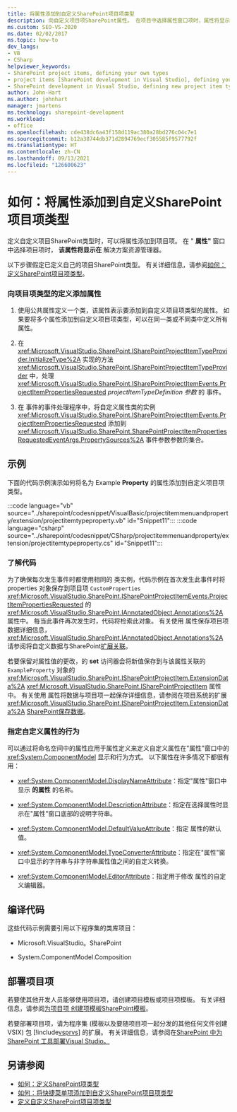 ```yaml
---
title: 将属性添加到自定义SharePoint项目项类型
description: 向自定义项目项SharePoint属性。 在项目中选择属性窗口项时，属性将显示在解决方案资源管理器。
ms.custom: SEO-VS-2020
ms.date: 02/02/2017
ms.topic: how-to
dev_langs:
- VB
- CSharp
helpviewer_keywords:
- SharePoint project items, defining your own types
- project items [SharePoint development in Visual Studio], defining your own types
- SharePoint development in Visual Studio, defining new project item types
author: John-Hart
ms.author: johnhart
manager: jmartens
ms.technology: sharepoint-development
ms.workload:
- office
ms.openlocfilehash: cde438dc6a43f158d119ac380a28bd276c04c7e1
ms.sourcegitcommit: b12a38744db371d2894769ecf305585f9577792f
ms.translationtype: HT
ms.contentlocale: zh-CN
ms.lasthandoff: 09/13/2021
ms.locfileid: "126600623"
---
```

# <a name="how-to-add-a-property-to-a-custom-sharepoint-project-item-type"></a>如何：将属性添加到自定义SharePoint项目项类型
  定义自定义项目SharePoint类型时，可以将属性添加到项目项。 在 " **属性"** 窗口中选择项目项时， **该属性将显示在** 解决方案资源管理器。

 以下步骤假定已定义自己的项目SharePoint类型。 有关详细信息，请参阅[如何：定义SharePoint项目项类型](../sharepoint/how-to-define-a-sharepoint-project-item-type.md)。

### <a name="to-add-a-property-to-a-definition-of-a-project-item-type"></a>向项目项类型的定义添加属性

1. 使用公共属性定义一个类，该属性表示要添加到自定义项目项类型的属性。 如果要将多个属性添加到自定义项目项类型，可以在同一类或不同类中定义所有属性。

2. 在 <xref:Microsoft.VisualStudio.SharePoint.ISharePointProjectItemTypeProvider.InitializeType%2A> 实现的方法 <xref:Microsoft.VisualStudio.SharePoint.ISharePointProjectItemTypeProvider> 中，处理 <xref:Microsoft.VisualStudio.SharePoint.ISharePointProjectItemEvents.ProjectItemPropertiesRequested> *projectItemTypeDefinition 参数* 的 事件。

3. 在 事件的事件处理程序中，将自定义属性类的实例 <xref:Microsoft.VisualStudio.SharePoint.ISharePointProjectItemEvents.ProjectItemPropertiesRequested> 添加到 <xref:Microsoft.VisualStudio.SharePoint.SharePointProjectItemPropertiesRequestedEventArgs.PropertySources%2A> 事件参数参数的集合。

## <a name="example"></a>示例
 下面的代码示例演示如何将名为 Example **Property** 的属性添加到自定义项目项类型。

 :::code language="vb" source="../sharepoint/codesnippet/VisualBasic/projectitemmenuandproperty/extension/projectitemtypeproperty.vb" id="Snippet11":::
 :::code language="csharp" source="../sharepoint/codesnippet/CSharp/projectitemmenuandproperty/extension/projectitemtypeproperty.cs" id="Snippet11":::

### <a name="understand-the-code"></a>了解代码
 为了确保每次发生事件时都使用相同的 类实例，代码示例在首次发生此事件时将 properties 对象保存到项目项 `CustomProperties` <xref:Microsoft.VisualStudio.SharePoint.ISharePointProjectItemEvents.ProjectItemPropertiesRequested> 的 <xref:Microsoft.VisualStudio.SharePoint.IAnnotatedObject.Annotations%2A> 属性中。 每当此事件再次发生时，代码将检索此对象。 有关使用 属性保存项目项数据详细信息， <xref:Microsoft.VisualStudio.SharePoint.IAnnotatedObject.Annotations%2A> 请参阅将自定义数据与SharePoint[扩展关联](../sharepoint/associating-custom-data-with-sharepoint-tools-extensions.md)。

 若要保留对属性值的更改，的 **set** 访问器会将新值保存到与该属性关联的 `ExampleProperty` 对象的 <xref:Microsoft.VisualStudio.SharePoint.ISharePointProjectItem.ExtensionData%2A> <xref:Microsoft.VisualStudio.SharePoint.ISharePointProjectItem> 属性中。 有关使用 属性将数据与项目项一起保存详细信息，请参阅在项目系统的扩展 <xref:Microsoft.VisualStudio.SharePoint.ISharePointProjectItem.ExtensionData%2A> [SharePoint保存数据](../sharepoint/saving-data-in-extensions-of-the-sharepoint-project-system.md)。

### <a name="specify-the-behavior-of-custom-properties"></a>指定自定义属性的行为
 可以通过将命名空间中的属性应用于属性定义来定义自定义属性在"属性"窗口中的 <xref:System.ComponentModel> 显示和行为方式。 以下属性在许多情况下都很有用：

- <xref:System.ComponentModel.DisplayNameAttribute>：指定"属性"窗口中显示 **的属性** 的名称。

- <xref:System.ComponentModel.DescriptionAttribute>：指定在选择属性时显示在"属性"窗口底部的说明字符串。

- <xref:System.ComponentModel.DefaultValueAttribute>：指定 属性的默认值。

- <xref:System.ComponentModel.TypeConverterAttribute>：指定在"属性"窗口中显示的字符串与非字符串属性值之间的自定义转换。

- <xref:System.ComponentModel.EditorAttribute>：指定用于修改 属性的自定义编辑器。

## <a name="compile-the-code"></a>编译代码
 这些代码示例需要引用以下程序集的类库项目：

- Microsoft.VisualStudio。SharePoint

- System.ComponentModel.Composition

## <a name="deploy-the-project-item"></a>部署项目项
 若要使其他开发人员能够使用项目项，请创建项目模板或项目项模板。 有关详细信息，请参阅[为项目项 创建项模板SharePoint模板](../sharepoint/creating-item-templates-and-project-templates-for-sharepoint-project-items.md)。

 若要部署项目项，请为程序集 (模板以及要随项目项一起分发的其他任何文件创建 VSIX) 包 [!include[vsprvs](../sharepoint/includes/vsprvs-md.md)] 的扩展。 有关详细信息，请参阅在[SharePoint 中为 SharePoint 工具部署Visual Studio。](../sharepoint/deploying-extensions-for-the-sharepoint-tools-in-visual-studio.md)

## <a name="see-also"></a>另请参阅
- [如何：定义SharePoint项类型](../sharepoint/how-to-define-a-sharepoint-project-item-type.md)
- [如何：将快捷菜单项添加到自定义SharePoint项目项类型](../sharepoint/how-to-add-a-shortcut-menu-item-to-a-custom-sharepoint-project-item-type.md)
- [定义自定义SharePoint项目项类型](../sharepoint/defining-custom-sharepoint-project-item-types.md)
